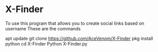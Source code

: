 # X-Finder
To use this program that allows you to create social links based on username 
These are the commands



apt update
git clone https://github.com/AceVenom/X-Finder
pkg install python
cd X-Finder
Python X-Finder.py


